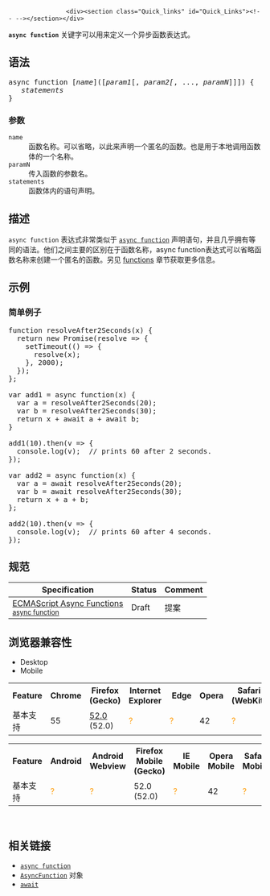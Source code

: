 
                
                  
                    <div><section class="Quick_links" id="Quick_Links"><!-- --></section></div>

<p><strong><code>async function</code></strong> &#x5173;&#x952E;&#x5B57;&#x53EF;&#x4EE5;&#x7528;&#x6765;&#x5B9A;&#x4E49;&#x4E00;&#x4E2A;&#x5F02;&#x6B65;&#x51FD;&#x6570;&#x8868;&#x8FBE;&#x5F0F;&#x3002;</p>

<h2 id="&#x8BED;&#x6CD5;">&#x8BED;&#x6CD5;</h2>

<pre class="syntaxbox">async function [<em>name</em>]([<em>param1</em>[, <em>param2[</em>, ..., <em>paramN</em>]]]) {
   <em>statements</em>
}</pre>

<h3 id="&#x53C2;&#x6570;">&#x53C2;&#x6570;</h3>

<dl>
 <dt><code>name</code></dt>
 <dd>&#x51FD;&#x6570;&#x540D;&#x79F0;&#x3002;&#x53EF;&#x4EE5;&#x7701;&#x7565;&#xFF0C;&#x4EE5;&#x6B64;&#x6765;&#x58F0;&#x660E;&#x4E00;&#x4E2A;&#x533F;&#x540D;&#x7684;&#x51FD;&#x6570;&#x3002;&#x4E5F;&#x662F;&#x7528;&#x4E8E;&#x672C;&#x5730;&#x8C03;&#x7528;&#x51FD;&#x6570;&#x4F53;&#x7684;&#x4E00;&#x4E2A;&#x540D;&#x79F0;&#x3002;</dd>
 <dt><code>paramN</code></dt>
 <dd>&#x4F20;&#x5165;&#x51FD;&#x6570;&#x7684;&#x53C2;&#x6570;&#x540D;&#x3002;</dd>
 <dt><code>statements</code></dt>
 <dd>&#x51FD;&#x6570;&#x4F53;&#x5185;&#x7684;&#x8BED;&#x53E5;&#x58F0;&#x660E;&#x3002;</dd>
</dl>

<h2 id="&#x63CF;&#x8FF0;">&#x63CF;&#x8FF0;</h2>

<p><code>async function</code> &#x8868;&#x8FBE;&#x5F0F;&#x975E;&#x5E38;&#x7C7B;&#x4F3C;&#x4E8E; <a title="&#x8C03;&#x7528;&#x5F02;&#x6B65;&#x51FD;&#x6570;&#x65F6;&#x4F1A;&#x8FD4;&#x56DE;&#x4E00;&#x4E2A; promise &#x5BF9;&#x8C61;&#x3002;&#x5F53;&#x8FD9;&#x4E2A;&#x5F02;&#x6B65;&#x51FD;&#x6570;&#x8FD4;&#x56DE;&#x4E00;&#x4E2A;&#x503C;&#x65F6;&#xFF0C;promise &#x7684;&#xA0;resolve &#x65B9;&#x6CD5;&#x5C06;&#x4F1A;&#x5904;&#x7406;&#x8FD9;&#x4E2A;&#x8FD4;&#x56DE;&#x503C;&#xFF1B;&#x5F53;&#x5F02;&#x6B65;&#x51FD;&#x6570;&#x629B;&#x51FA;&#x7684;&#x662F;&#x5F02;&#x5E38;&#x6216;&#x8005;&#x975E;&#x6CD5;&#x503C;&#x65F6;&#xFF0C;promise &#x7684; reject &#x65B9;&#x6CD5;&#x5C06;&#x5904;&#x7406;&#x8FD9;&#x4E2A;&#x5F02;&#x5E38;&#x503C;&#x3002;" href="/zh-CN/docs/Web/JavaScript/Reference/Statements/async_function"><code>async function</code></a> &#x58F0;&#x660E;&#x8BED;&#x53E5;&#xFF0C;&#x5E76;&#x4E14;&#x51E0;&#x4E4E;&#x62E5;&#x6709;&#x7B49;&#x540C;&#x7684;&#x8BED;&#x6CD5;&#x3002;&#x4ED6;&#x4EEC;&#x4E4B;&#x95F4;&#x4E3B;&#x8981;&#x7684;&#x533A;&#x522B;&#x5728;&#x4E8E;&#x51FD;&#x6570;&#x540D;&#x79F0;&#xFF0C;async function&#x8868;&#x8FBE;&#x5F0F;&#x53EF;&#x4EE5;&#x7701;&#x7565;&#x51FD;&#x6570;&#x540D;&#x79F0;&#x6765;&#x521B;&#x5EFA;&#x4E00;&#x4E2A;&#x533F;&#x540D;&#x7684;&#x51FD;&#x6570;&#x3002;&#x53E6;&#x89C1; <a href="/en-US/docs/Web/JavaScript/Reference/Functions">functions</a> &#x7AE0;&#x8282;&#x83B7;&#x53D6;&#x66F4;&#x591A;&#x4FE1;&#x606F;&#x3002;</p>

<h2 id="&#x793A;&#x4F8B;">&#x793A;&#x4F8B;</h2>

<h3 id="&#x7B80;&#x5355;&#x4F8B;&#x5B50;">&#x7B80;&#x5355;&#x4F8B;&#x5B50;</h3>

<pre class="brush: js">function resolveAfter2Seconds(x) {
  return new Promise(resolve =&gt; {
    setTimeout(() =&gt; {
      resolve(x);
    }, 2000);
  });
};

var add1 = async function(x) {
  var a = resolveAfter2Seconds(20);
  var b = resolveAfter2Seconds(30);
  return x + await a + await b;
}

add1(10).then(v =&gt; {
  console.log(v);  // prints 60 after 2 seconds.
});

var add2 = async function(x) {
  var a = await resolveAfter2Seconds(20);
  var b = await resolveAfter2Seconds(30);
  return x + a + b;
};

add2(10).then(v =&gt; {
  console.log(v);  // prints 60 after 4 seconds.
});
</pre>

<h2 id="&#x89C4;&#x8303;">&#x89C4;&#x8303;</h2>

<table class="standard-table">
 <thead>
  <tr>
   <th scope="col">Specification</th>
   <th scope="col">Status</th>
   <th scope="col">Comment</th>
  </tr>
 </thead>
 <tbody>
  <tr>
   <td><a lang="en" hreflang="en" href="https://tc39.github.io/ecmascript-asyncawait/#async-function-definitions" class="external">ECMAScript Async Functions<br><small lang="zh-CN">async function</small></a></td>
   <td><span class="spec-Draft">Draft</span></td>
   <td>&#x63D0;&#x6848;</td>
  </tr>
 </tbody>
</table>

<h2 id="&#x6D4F;&#x89C8;&#x5668;&#x517C;&#x5BB9;&#x6027;">&#x6D4F;&#x89C8;&#x5668;&#x517C;&#x5BB9;&#x6027;</h2>

<div><div class="htab">
    <a name="AutoCompatibilityTable" id="AutoCompatibilityTable"></a>
    <ul>
        <li class="selected"><a>Desktop</a></li>
        <li><a>Mobile</a></li>
    </ul>
</div></div>

<div id="compat-desktop">
<table class="compat-table">
 <tbody>
  <tr>
   <th>Feature</th>
   <th>Chrome</th>
   <th>Firefox (Gecko)</th>
   <th>Internet Explorer</th>
   <th>&#xA0;Edge</th>
   <th>Opera</th>
   <th>Safari (WebKit)</th>
  </tr>
  <tr>
   <td>&#x57FA;&#x672C;&#x652F;&#x6301;</td>
   <td>55</td>
   <td><a title="Released on 2017-03-07." href="/en-US/Firefox/Releases/52">52.0</a> (52.0)</td>
   <td><span title="Compatibility unknown; please update this." style="color: rgb(255, 153, 0);">?</span></td>
   <td><span title="Compatibility unknown; please update this." style="color: rgb(255, 153, 0);">?</span></td>
   <td>42</td>
   <td><span title="Compatibility unknown; please update this." style="color: rgb(255, 153, 0);">?</span></td>
  </tr>
 </tbody>
</table>
</div>

<div id="compat-mobile">
<table class="compat-table">
 <tbody>
  <tr>
   <th>Feature</th>
   <th>Android</th>
   <th>Android Webview</th>
   <th>Firefox Mobile (Gecko)</th>
   <th>IE Mobile</th>
   <th>Opera Mobile</th>
   <th>Safari Mobile</th>
   <th>Chrome for Android</th>
  </tr>
  <tr>
   <td>&#x57FA;&#x672C;&#x652F;&#x6301;</td>
   <td><span title="Compatibility unknown; please update this." style="color: rgb(255, 153, 0);">?</span></td>
   <td><span title="Compatibility unknown; please update this." style="color: rgb(255, 153, 0);">?</span></td>
   <td>52.0 (52.0)</td>
   <td><span title="Compatibility unknown; please update this." style="color: rgb(255, 153, 0);">?</span></td>
   <td>42</td>
   <td><span title="Compatibility unknown; please update this." style="color: rgb(255, 153, 0);">?</span></td>
   <td>55</td>
  </tr>
 </tbody>
</table>
</div>

<p>&#xA0;</p>

<h2 id="&#x76F8;&#x5173;&#x94FE;&#x63A5;">&#x76F8;&#x5173;&#x94FE;&#x63A5;</h2>

<ul>
 <li><a title="&#x8C03;&#x7528;&#x5F02;&#x6B65;&#x51FD;&#x6570;&#x65F6;&#x4F1A;&#x8FD4;&#x56DE;&#x4E00;&#x4E2A; promise &#x5BF9;&#x8C61;&#x3002;&#x5F53;&#x8FD9;&#x4E2A;&#x5F02;&#x6B65;&#x51FD;&#x6570;&#x8FD4;&#x56DE;&#x4E00;&#x4E2A;&#x503C;&#x65F6;&#xFF0C;promise &#x7684;&#xA0;resolve &#x65B9;&#x6CD5;&#x5C06;&#x4F1A;&#x5904;&#x7406;&#x8FD9;&#x4E2A;&#x8FD4;&#x56DE;&#x503C;&#xFF1B;&#x5F53;&#x5F02;&#x6B65;&#x51FD;&#x6570;&#x629B;&#x51FA;&#x7684;&#x662F;&#x5F02;&#x5E38;&#x6216;&#x8005;&#x975E;&#x6CD5;&#x503C;&#x65F6;&#xFF0C;promise &#x7684; reject &#x65B9;&#x6CD5;&#x5C06;&#x5904;&#x7406;&#x8FD9;&#x4E2A;&#x5F02;&#x5E38;&#x503C;&#x3002;" href="/zh-CN/docs/Web/JavaScript/Reference/Statements/async_function"><code>async function</code></a></li>
 <li><a title="AsyncFunction&#xA0;&#x6784;&#x9020;&#x51FD;&#x6570;&#xA0;&#x5B9E;&#x4F8B;&#x5316;&#x4E00;&#x4E2A;&#xA0;async function &#x5BF9;&#x8C61;. &#x5728; JavaScript &#x4E2D;&#x6BCF;&#x4E2A;&#x5F02;&#x6B65;&#x51FD;&#x6570;&#x5B9E;&#x4F8B;&#x4E0A;&#x90FD;&#x662F;&#xA0;AsyncFunction&#x5BF9;&#x8C61;." href="/zh-CN/docs/Web/JavaScript/Reference/Global_Objects/AsyncFunction"><code>AsyncFunction</code></a> &#x5BF9;&#x8C61;</li>
 <li><a title="await &#x64CD;&#x4F5C;&#x7B26;&#x88AB;&#x7528;&#x6765;&#x7B49;&#x5F85; async function&#xA0;&#x8FD4;&#x56DE;&#x7684; promise&#x3002;" href="/zh-CN/docs/Web/JavaScript/Reference/Operators/await"><code>await</code></a></li>
</ul>
                  
                
              